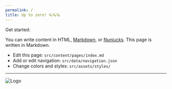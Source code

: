 ```yaml
---
permalink: /
title: Up to zero! 🪐🪐🪐
---
```


Get started:

You can write content in HTML, [Markdown](https://github.com/adam-p/markdown-here/wiki/markdown-cheatsheet), or [Nunjucks](https://mozilla.github.io/nunjucks/). This page is written in Markdown.

* Edit this page: `src/content/pages/index.md`
* Add or edit navigation: `src/data/navigation.json`
* Change colors and styles: `src/assets/styles/`

---

<img src="/assets/images/favicon.svg" alt="Logo">
